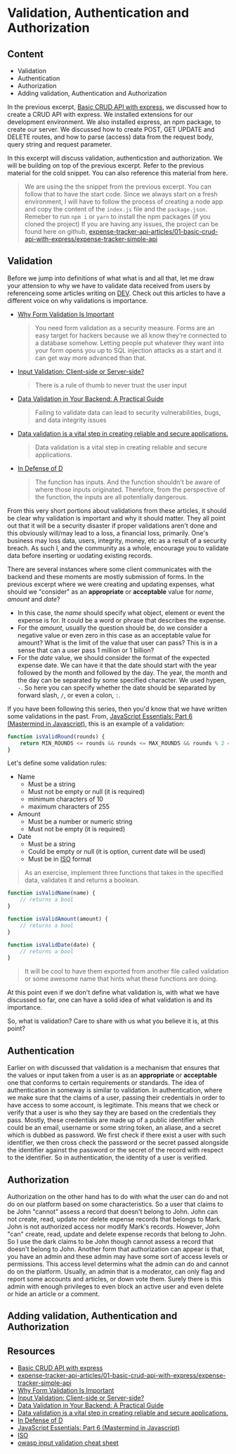 # Validation, Authentication and Authorization

## Content

-   Validation
-   Authentication
-   Authorization
-   Adding validation, Authentication and Authorization

In the previous excerpt, [Basic CRUD API with express](https://dev.to/otumianempire/basic-crud-api-with-express-2eoc), we discussed how to create a CRUD API with express. We installed extensions for our development environment. We also installed express, an npm package, to create our server. We discussed how to create POST, GET UPDATE and DELETE routes, and how to parse (access) data from the request body, query string and request parameter.

In this excerpt will discuss validation, authenticstion and authorization. We will be building on top of the previous excerpt. Refer to the previous material for the cold snippet. You can also reference this material from here.

> We are using the the snippet from the previous excerpt. You can follow that to have the start code.
> Since we always start on a fresh environment, I will have to follow the process of creating a node app and copy the content of the `index.js` file and the `package.json`. Remeber to run `npm i` or `yarn` to install the npm packages (if you cloned the project)
> If you are having any issues, the project can be found here on github, [expense-tracker-api-articles/01-basic-crud-api-with-express/expense-tracker-simple-api](https://github.com/Otumian-empire/otumian-blogging-articles/tree/main/expense-tracker-api-articles/01-basic-crud-api-with-express/expense-tracker-simple-api)

## Validation

Before we jump into definitions of what what is and all that, let me draw your attension to why we have to validate data received from users by referenceing some articles writing on [DEV](dev.to). Check out this articles to have a different voice on why validations is importance.

-   [Why Form Validation Is Important](https://dev.to/flippedcoding/why-form-validation-is-important-37mj)
    > You need form validation as a security measure. Forms are an easy target for hackers because we all know they're connected to a database somehow. Letting people put whatever they want into your form opens you up to SQL injection attacks as a start and it can get way more advanced than that.
-   [Input Validation: Client-side or Server-side?](https://dev.to/madza/input-validation-client-side-or-server-side-3h50/)
    > There is a rule of thumb to never trust the user input
-   [Data Validation in Your Backend: A Practical Guide](https://dev.to/starkprince/data-validation-in-your-backend-a-practical-guide-1kn6)
    > Failing to validate data can lead to security vulnerabilities, bugs, and data integrity issues
-   [Data validation is a vital step in creating reliable and secure applications.](https://dev.to/starkprince/data-validation-in-your-backend-a-practical-guide-1kn6)
    > Data validation is a vital step in creating reliable and secure applications.
-   [In Defense of D](https://dev.to/bytebodger/in-defense-of-defensive-programming-k45)
    > The function has inputs. And the function shouldn't be aware of where those inputs originated. Therefore, from the perspective of the function, the inputs are all potentially dangerous.

From this very short portions about validations from these articles, it should be clear why validation is important and why it should matter. They all point out that it will be a security disaster if proper validations aren't done and this obviously will/may lead to a loss, a financial loss, primarily. One's business may loss data, users, integrity, money, etc as a result of a security breach. As such I, and the community as a whole, encourage you to validate data before inserting or uodating existing records.

There are several instances where some client communicates with the backend and these moments are mostly submission of forms. In the previous excerpt where we were creating and updating expenses, what should we "consider" as an **appropriate** or **acceptable** value for _name_, _amount_ and _date_?

-   In this case, the _name_ should specify what object, element or event the expense is for. It could be a word or phrase that describes the expense.
-   For the _amount_, usually the question should be, do we consider a negative value or even zero in this case as an acceptable value for amount? What is the limit of the value that user can pass? This is in a sense that can a user pass 1 million or 1 billion?
-   For the _date_ value, we should consider the format of the expected expense date. We can have it that the date should start with the year followed by the month and followed by the day. The year, the month and the day can be separated by some specified character. We used hypen, `-`. So here you can specify whether the date should be separated by forward slash, `/`, or even a colon, `:`.

If you have been following this series, then you'd know that we have written some validations in the past. From, [JavaScript Essentials: Part 6 (Mastermind in Javascript)](https://dev.to/otumianempire/javascript-essentials-part-6-mastermind-in-javascript-53l), this is an example of a validation:

```js
function isValidRound(rounds) {
    return MIN_ROUNDS <= rounds && rounds <= MAX_ROUNDS && rounds % 2 == ZERO;
}
```

Let's define some validation rules:

-   Name
    -   Must be a string
    -   Must not be empty or null (it is required)
    -   minimum characters of 10
    -   maximum characters of 255
-   Amount
    -   Must be a number or numeric string
    -   Must not be empty (it is required)
-   Date
    -   Must be a string
    -   Could be empty or null (it is option, current date will be used)
    -   Must be in [ISO](https://www.iso.org/iso-8601-date-and-time-format.html#:~:text=Therefore%2C%20the%20order%20of%20the,27%2018%3A00%3A00.000.) format

> As an exercise, implement three functions that takes in the specified data, validates it and returns a boolean.

```js
function isValidName(name) {
    // returns a bool
}

function isValidAmount(amount) {
    // returns a bool
}

function isValidDate(date) {
    // returns a bool
}
```

> It will be cool to have them exported from another file called validation or some awesome name that hints what these functions are doing.

At this point even if we don't define what validation is, with what we have discussed so far, one can have a solid idea of what validation is and its importance.

So, what is validation? Care to share with us what you believe it is, at this point?

## Authentication

Earlier on with discussed that validation is a mechanism that ensures that the values or input taken from a user is as an **appropriate** or **acceptable** one that conforms to certain requirements or standards. The idea of authentication in someway is similar to validation. In authentication, where we make sure that the claims of a user, passing their credentials in order to have access to some account, is legitimate. This means that we check or verify that a user is who they say they are based on the credentials they pass. Mostly, these credentials are made up of a public identifier which could be an email, username or some string token, an aliase, and a secret which is dubbed as password. We first check if there exist a user with such identifier, we then cross check the password or the secret passed alongside the identifier against the password or the secret of the record with respect to the identifier. So in authentication, the identity of a user is verified.

## Authorization

Authorization on the other hand has to do with what the user can do and not do on our platform based on some characteristics. So a user that claims to be John "cannot" assess a record that doesn't belong to John. John can not create, read, update nor delete expense records that belongs to Mark. John is not authorized access nor modify Mark's records. However, John "can" create, read, update and delete expense records that belong to John. So I use the dark claims to be John though cannot assess a record that doesn't belong to John. Another form that authorization can appear is that, you have an admin and these admin may have some sort of access levels or permissions. This access level determins what the admin can do and cannot do on the platform. Usually, an admin that is a moderator, can only flag and report some accounts and articles, or down vote them. Surely there is this admin with enough privileges to even block an active user and even delete or hide an article or a comment.

## Adding validation, Authentication and Authorization

## Resources

-   [Basic CRUD API with express](https://dev.to/otumianempire/basic-crud-api-with-express-2eoc)
-   [expense-tracker-api-articles/01-basic-crud-api-with-express/expense-tracker-simple-api](https://github.com/Otumian-empire/otumian-blogging-articles/tree/main/expense-tracker-api-articles/01-basic-crud-api-with-express/expense-tracker-simple-api)
-   [Why Form Validation Is Important](https://dev.to/flippedcoding/why-form-validation-is-important-37mj)
-   [Input Validation: Client-side or Server-side?](https://dev.to/madza/input-validation-client-side-or-server-side-3h50/)
-   [Data Validation in Your Backend: A Practical Guide](https://dev.to/starkprince/data-validation-in-your-backend-a-practical-guide-1kn6)
-   [Data validation is a vital step in creating reliable and secure applications.](https://dev.to/starkprince/data-validation-in-your-backend-a-practical-guide-1kn6)
-   [In Defense of D](https://dev.to/bytebodger/in-defense-of-defensive-programming-k45)
-   [JavaScript Essentials: Part 6 (Mastermind in Javascript)](https://dev.to/otumianempire/javascript-essentials-part-6-mastermind-in-javascript-53l)
-   [ISO](https://www.iso.org/iso-8601-date-and-time-format.html#:~:text=Therefore%2C%20the%20order%20of%20the,27%2018%3A00%3A00.000.)
-   [owasp input validation cheat sheet](https://cheatsheetseries.owasp.org/cheatsheets/Input_Validation_Cheat_Sheet.html#:~:text=Input%20validation%20is%20performed%20to,malfunction%20of%20various%20downstream%20components.)
